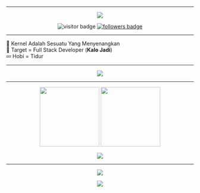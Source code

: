 
---

<!-- Banner Animasi Atas -->
<p align="center">
  <img src="https://capsule-render.vercel.app/api?type=waving&color=00f7f7&height=200&section=header&text=Halo%20Saya%20ibad!&fontSize=40&fontColor=0d1117&animation=fadeIn" />
</p>

<!-- Badge Visitor & Follower -->
<p align="center">
  <img src="https://komarev.com/ghpvc/?username=Ibadriansyah&label=Profile%20Views&color=00f7f7&style=flat" alt="visitor badge"/>
  <a href="https://github.com/Ibadriansyah?tab=followers">
    <img src="https://img.shields.io/github/followers/Ibadriansyah?label=Followers&style=flat&color=00f7f7" alt="followers badge"/>
  </a>
</p>

---

🔭 Kernel Adalah Sesuatu Yang Menyenangkan  
🎯 Target = Full Stack Developer (**Kalo Jadi**)  
💤 Hobi = Tidur  

---

<p align="center">
  <img src="https://readme-typing-svg.herokuapp.com?size=22&color=00F7F7&center=true&vCenter=true&width=600&lines=Halo+Saya+ibad!;Kernel+Itu+Menyenangkan;Full+Stack+Developer+(Semoga);Tidur+Adalah+Hobi+Terbaik+😴;" />
</p>

---

<p align="center">
  <img src="https://github-readme-stats.vercel.app/api?username=Ibadriansyah&show_icons=true&theme=tokyonight" height="160"/>
  <img src="https://github-readme-streak-stats.herokuapp.com/?user=Ibadriansyah&theme=tokyonight" height="160"/>
</p>

<p align="center">
  <img src="https://github-readme-activity-graph.vercel.app/graph?username=Ibadriansyah&theme=tokyo-night" />
</p>

---

<p align="center">
  <a href="https://t.me/DabiHaysnair"><img src="https://img.shields.io/badge/Telegram-2CA5E0?style=flat&logo=telegram&logoColor=white"/></a>
</p>

<!-- Footer Animasi -->
<p align="center">
  <img src="https://capsule-render.vercel.app/api?type=waving&color=00f7f7&height=100&section=footer" />
</p>
